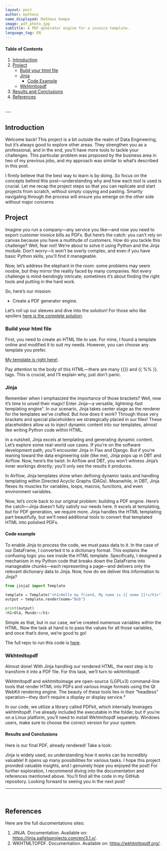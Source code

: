 ```yaml
---
layout: post
author: matheus
name_displayed: Matheus Kempa
image: pdf_photo.jpg
subtitle: A PDF generator engine for a invoice template.
language_tag: EN 
---
```


#### Table of Contents

1. [Introduction](#introduction)
2. [Project](#project)
    - [Build your html file](#build-your-html-file)
    - [Jinja](#jinja)
        - [Code Example](#code-example)
    - [Wkhtmltopdf](#wkhtmltopdf)
3. [Results and Conclusions](#results-and-conclusions)
4. [References](#references)


<br>
---

## Introduction

Welcome back! This project is a bit outside the realm of Data Engineering, but it’s always good to explore other areas. They strengthen you as a professional, and in the end, you’ll have more tools to tackle your challenges. This particular problem was proposed by the business area in two of my previous jobs, and my approach was similar to what’s described in this post.

I firmly believe that the best way to learn is by doing. So focus on the concepts behind this post—understanding why and how each tool is used is crucial. Let me recap the project steps so that you can replicate and start projects from scratch, without simply copying and pasting. Smartly navigating through the process will ensure you emerge on the other side without major concerns

## Project

Imagine you run a company—any service you like—and now you need to export customer invoice bills as PDFs. But here’s the catch: you can’t rely on canvas because you have a multitude of customers. How do you tackle this challenge? Well, fear not! We’re about to solve it using Python and the Jinja module. Don’t worry—it won’t be overly complex, and even if you have basic Python skills, you’ll find it manageable.

Now, let’s address the elephant in the room: some problems may seem noobie, but they mirror the reality faced by many companies. Not every challenge is mind-bendingly intricate; sometimes it’s about finding the right tools and putting in the hard work.

So, here’s our mission:

* Create a PDF generator engine.

Let’s roll up our sleeves and dive into the solution! For those who like spoilers [here is the complete solution](https://github.com/Matheuskempa/bills_repo).


### Build your html file

First, you need to create an HTML file to use. For mine, I found a template online and modified it to suit my needs. However, you can choose any template you prefer.

[My template is right here!](https://github.com/Matheuskempa/bills_repo/blob/master/bills/template_bill.html).

Pay attention to the body of this HTML—there are many \{\{\}\} and \{\{  %% \}\}. tags. This is crucial, and I’ll explain why, just don't panic.


### Jinja

Remember when I emphasized the importance of those brackets? Well, now it’s time to unveil their magic! Enter Jinja—a versatile, lightning-fast templating engine¹. In our scenario, Jinja takes center stage as the renderer for the templates we’ve crafted. But how does it work? Through those very brackets and special placeholders we strategically placed in our files! These placeholders allow us to inject dynamic content into our templates, almost like writing Python code within HTML.

In a nutshell, Jinja excels at templating and generating dynamic content. Let’s explore some real-world use cases. If you’re on the software development path, you’ll encounter Jinja in Flax and Django. But if you’re leaning toward the data engineering side (like me), Jinja pops up in DBT and Airflow. Now, here’s the twist: In Airflow and DBT, you won’t witness Jinja’s inner workings directly; you’ll only see the results it produces.

In Airflow, Jinja templates shine when defining dynamic tasks and handling templating within Directed Acyclic Graphs (DAGs). Meanwhile, in DBT, Jinja flexes its muscles for variables, loops, macros, functions, and even environment variables.

Now, let’s circle back to our original problem: building a PDF engine. Here’s the catch—Jinja doesn’t fully satisfy our needs here. It excels at templating, but for PDF generation, we require more. Jinja handles the HTML templating part beautifully, but we’ll need additional tools to convert that templated HTML into polished PDFs.

#### Code example

To enable Jinja to process the code, we must pass data to it. In the case of our DataFrame, I converted it to a dictionary format. This explains the confusing logic you see inside the HTML template. Specifically, I designed a mechanism in my Python code that breaks down the DataFrame into manageable chunks—each representing a page—and delivers only the relevant dictionary data to Jinja. Now, how do we deliver this information to Jinja?

```python
from jinja2 import Template

template = Template("<h1>Hello my friend, My name is {{ nome }}!</h1>")
output = template.render(nome="Bob")

print(output)
<h1>Olá, Mundo!</h1>
```

Simple as that, but in our case, we’ve created numerous variables within the HTML. Now the task at hand is to pass the values for all those variables, and once that’s done, we’re good to go!

The full repo to run this code is [here](https://github.com/Matheuskempa/bills_repo).


### Wkhtmltopdf 

Almost done! With Jinja handling our rendered HTML, the next step is to transform it into a PDF file. For this task, we’ll turn to wkhtmltopdf.

Wkhtmltopdf and wkhtmltoimage are open-source (LGPLv3) command-line tools that render HTML into PDFs and various image formats using the Qt WebKit rendering engine. The beauty of these tools lies in their “headless” operation—they don’t require a display or display service.²

In our code, we utilize a library called PDFkit, which internally leverages wkhtmltopdf. I’ve already included the executable in the folder, but if you’re on a Linux platform, you’ll need to install Wkhtmltopdf separately. Windows users, make sure to choose the correct version for your system.


#### Results and Conclusions

Here is our final PDF, already rendered! Take a look:

<object data="{{ site.url }}{{ site.baseurl }}/assets/documents/historico_fatura_123456.pdf" width="700" height="1000" type="application/pdf"></object>

Jinja is widely used, so understanding how it works can be incredibly valuable! It opens up many possibilities for various tasks. I hope this project provided valuable insights, and I genuinely hope you enjoyed the post! For further exploration, I recommend diving into the documentation and references mentioned above. You’ll find all the code in my GitHub repository. Looking forward to seeing you in the next post!

---

<br>

## References

Here are the full ducomentations sites:

1. JINJA. Documentation. Available on: https://jinja.palletsprojects.com/en/3.1.x/.
2. WKHTMLTOPDF. Documentation. Available on: https://wkhtmltopdf.org/.


